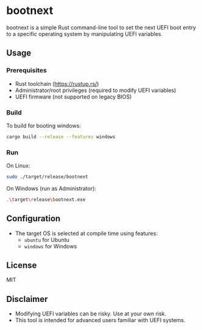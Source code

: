 # bootnext

bootnext is a simple Rust command-line tool to set the next UEFI boot entry to a specific operating system by manipulating UEFI variables.

## Usage

### Prerequisites
- Rust toolchain (https://rustup.rs/)
- Administrator/root privileges (required to modify UEFI variables)
- UEFI firmware (not supported on legacy BIOS)

### Build

To build for booting windows:
```sh
cargo build --release --features windows
```

### Run

On Linux:
```sh
sudo ./target/release/bootnext
```

On Windows (run as Administrator):
```sh
.\target\release\bootnext.exe
```

## Configuration
- The target OS is selected at compile time using features:
  - `ubuntu` for Ubuntu
  - `windows` for Windows

## License
MIT

## Disclaimer
- Modifying UEFI variables can be risky. Use at your own risk.
- This tool is intended for advanced users familiar with UEFI systems.
